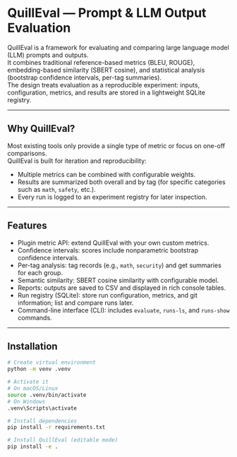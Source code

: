 # QuillEval — Prompt & LLM Output Evaluation

QuillEval is a framework for evaluating and comparing large language model (LLM) prompts and outputs.  
It combines traditional reference-based metrics (BLEU, ROUGE), embedding-based similarity (SBERT cosine), and statistical analysis (bootstrap confidence intervals, per-tag summaries).  
The design treats evaluation as a reproducible experiment: inputs, configuration, metrics, and results are stored in a lightweight SQLite registry.

---

## Why QuillEval?
Most existing tools only provide a single type of metric or focus on one-off comparisons.  
QuillEval is built for iteration and reproducibility:

- Multiple metrics can be combined with configurable weights.
- Results are summarized both overall and by tag (for specific categories such as `math`, `safety`, etc.).
- Every run is logged to an experiment registry for later inspection.

---

## Features
- Plugin metric API: extend QuillEval with your own custom metrics.
- Confidence intervals: scores include nonparametric bootstrap confidence intervals.
- Per-tag analysis: tag records (e.g., `math`, `security`) and get summaries for each group.
- Semantic similarity: SBERT cosine similarity with configurable model.
- Reports: outputs are saved to CSV and displayed in rich console tables.
- Run registry (SQLite): store run configuration, metrics, and git information; list and compare runs later.
- Command-line interface (CLI): includes `evaluate`, `runs-ls`, and `runs-show` commands.

---

## Installation

```bash
# Create virtual environment
python -m venv .venv

# Activate it
# On macOS/Linux
source .venv/bin/activate
# On Windows
.venv\Scripts\activate

# Install dependencies
pip install -r requirements.txt

# Install QuillEval (editable mode)
pip install -e .
